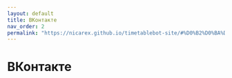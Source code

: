 ```yaml
---
layout: default
title: ВКонтакте
nav_order: 2
permalink: "https://nicarex.github.io/timetablebot-site/#%D0%B2%D0%BA%D0%BE%D0%BD%D1%82%D0%B0%D0%BA%D1%82%D0%B5"
---
```

# ВКонтакте


